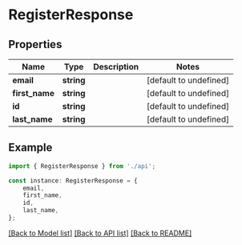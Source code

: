 # RegisterResponse


## Properties

Name | Type | Description | Notes
------------ | ------------- | ------------- | -------------
**email** | **string** |  | [default to undefined]
**first_name** | **string** |  | [default to undefined]
**id** | **string** |  | [default to undefined]
**last_name** | **string** |  | [default to undefined]

## Example

```typescript
import { RegisterResponse } from './api';

const instance: RegisterResponse = {
    email,
    first_name,
    id,
    last_name,
};
```

[[Back to Model list]](../README.md#documentation-for-models) [[Back to API list]](../README.md#documentation-for-api-endpoints) [[Back to README]](../README.md)

